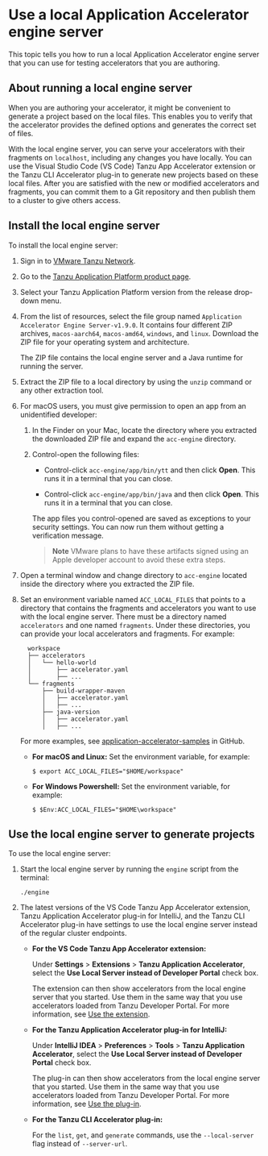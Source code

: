 # Use a local Application Accelerator engine server

This topic tells you how to run a local Application Accelerator engine server that you can use for
testing accelerators that you are authoring.

## <a id="overview"></a> About running a local engine server

When you are authoring your accelerator, it might be convenient to generate a project based on the local
files. This enables you to verify that the accelerator provides the defined options and generates
the correct set of files.

With the local engine server, you can serve your accelerators with their fragments on `localhost`,
including any changes you have locally. You can use the Visual Studio Code (VS Code) Tanzu App Accelerator extension
or the Tanzu CLI Accelerator plug-in to generate new projects based on these local files.
After you are satisfied with the new or modified accelerators and fragments, you can commit them to
a Git repository and then publish them to a cluster to give others access.

## <a id="install-local-engine-server"></a>Install the local engine server

To install the local engine server:

1. Sign in to [VMware Tanzu Network](https://network.tanzu.vmware.com/).

1. Go to the [Tanzu Application Platform product page](https://network.tanzu.vmware.com/products/tanzu-application-platform).

1. Select your Tanzu Application Platform version from the release drop-down menu.

1. From the list of resources, select the file group named `Application Accelerator Engine Server-v1.9.0`.
   It contains four different ZIP archives,
  `macos-aarch64`, `macos-amd64`, `windows`, and `linux`. Download the ZIP file for your operating
  system and architecture.

    The ZIP file contains the local engine server and a Java runtime for
    running the server.

1. Extract the ZIP file to a local directory by using the `unzip` command or any other extraction tool.

1. For macOS users, you must give permission to open an app from an unidentified developer:

    1. In the Finder on your Mac, locate the directory where you extracted the downloaded ZIP file
       and expand the `acc-engine` directory.

    1. Control-open the following files:

        - Control-click `acc-engine/app/bin/ytt` and then click **Open**. This runs it in a terminal
        that you can close.

        - Control-click `acc-engine/app/bin/java` and then click **Open**. This runs it in a terminal
        that you can close.

        The app files you control-opened are saved as exceptions to your security settings.
        You can now run them without getting a verification message.

        > **Note** VMware plans to have these artifacts signed using an Apple developer account
        > to avoid these extra steps.

1. Open a terminal window and change directory to `acc-engine` located inside the directory where
   you extracted the ZIP file.

1. Set an environment variable named `ACC_LOCAL_FILES` that points to a directory that contains the
   fragments and accelerators you want to use with the local engine server.
   There must be a directory named `accelerators` and one named `fragments`.
   Under these directories, you can provide your local accelerators and fragments. For example:

    ```console
      workspace
      ├── accelerators
      │   └── hello-world
      │       ├── accelerator.yaml
      │       ├── ...
      └── fragments
          ├── build-wrapper-maven
          │   ├── accelerator.yaml
          │   ├── ...
          ├── java-version
          │   ├── accelerator.yaml
          │   ├── ...
    ```

    For more examples, see [application-accelerator-samples](https://github.com/vmware-tanzu/application-accelerator-samples) in GitHub.

    - **For macOS and Linux:** Set the environment variable, for example:

        ```console
        $ export ACC_LOCAL_FILES="$HOME/workspace"
        ```

    - **For Windows Powershell:** Set the environment variable, for example:

        ```console
        $ $Env:ACC_LOCAL_FILES="$HOME\workspace"
        ```

## <a id="use-local-engine-server"></a>Use the local engine server to generate projects

To use the local engine server:

1. Start the local engine server by running the `engine` script from the terminal:

    ```console
    ./engine
    ```

1. The latest versions of the VS Code Tanzu App Accelerator extension, Tanzu Application Accelerator plug-in for IntelliJ,
   and the Tanzu CLI Accelerator plug-in have settings to use the local engine server instead of the regular cluster endpoints.

    - **For the VS Code Tanzu App Accelerator extension:**

      Under **Settings** > **Extensions** > **Tanzu Application Accelerator**, select the
      **Use Local Server instead of Developer Portal** check box.

      The extension can then show accelerators from the local engine server that you started.
      Use them in the same way that you use accelerators loaded from Tanzu Developer Portal.
      For more information, see [Use the extension](../vscode.hbs.md#using-the-extension).

   - **For the Tanzu Application Accelerator plug-in for IntelliJ:**

      Under **IntelliJ IDEA** > **Preferences** > **Tools** > **Tanzu Application Accelerator**,
      select the **Use Local Server instead of Developer Portal** check box.

      The plug-in can then show accelerators from the local engine server that you started.
      Use them in the same way that you use accelerators loaded from Tanzu Developer Portal.
      For more information, see [Use the plug-in](../intellij.hbs.md#intellij-using-the-plugin).

    - **For the Tanzu CLI Accelerator plug-in:**

      For the `list`, `get`, and `generate` commands, use the `--local-server` flag instead of `--server-url`.


